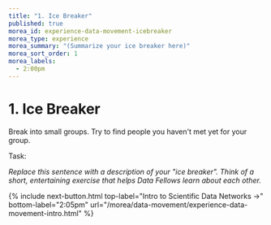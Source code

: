 ```yaml
---
title: "1. Ice Breaker"
published: true
morea_id: experience-data-movement-icebreaker
morea_type: experience
morea_summary: "(Summarize your ice breaker here)"
morea_sort_order: 1
morea_labels:
  - 2:00pm
---
```


# 1. Ice Breaker

Break into small groups. Try to find people you haven't met yet for your group.

Task: 

*Replace this sentence with a description of your "ice breaker". Think of a short, entertaining exercise that helps Data Fellows learn about each other.* 

{% include next-button.html
top-label="Intro to Scientific Data Networks ->"
bottom-label="2:05pm"
url="/morea/data-movement/experience-data-movement-intro.html" %}
